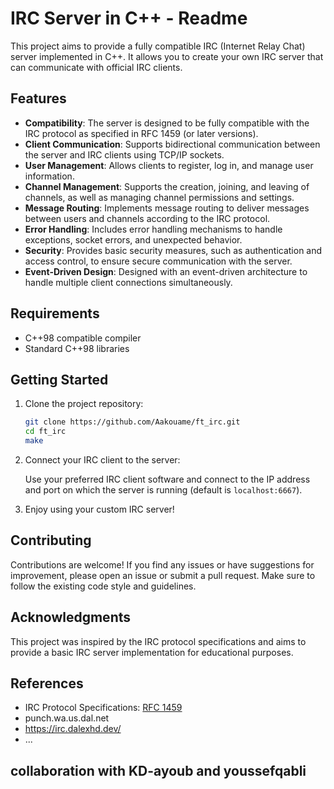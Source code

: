 # IRC Server in C++ - Readme

This project aims to provide a fully compatible IRC (Internet Relay Chat) server implemented in C++. It allows you to create your own IRC server that can communicate with official IRC clients.

## Features

- **Compatibility**: The server is designed to be fully compatible with the IRC protocol as specified in RFC 1459 (or later versions).
- **Client Communication**: Supports bidirectional communication between the server and IRC clients using TCP/IP sockets.
- **User Management**: Allows clients to register, log in, and manage user information.
- **Channel Management**: Supports the creation, joining, and leaving of channels, as well as managing channel permissions and settings.
- **Message Routing**: Implements message routing to deliver messages between users and channels according to the IRC protocol.
- **Error Handling**: Includes error handling mechanisms to handle exceptions, socket errors, and unexpected behavior.
- **Security**: Provides basic security measures, such as authentication and access control, to ensure secure communication with the server.
- **Event-Driven Design**: Designed with an event-driven architecture to handle multiple client connections simultaneously.

## Requirements

- C++98 compatible compiler
- Standard C++98 libraries

## Getting Started

1. Clone the project repository:

   ```bash
   git clone https://github.com/Aakouame/ft_irc.git
   cd ft_irc
   make

   ```
3. Connect your IRC client to the server:

   Use your preferred IRC client software and connect to the IP address and port on which the server is running (default is `localhost:6667`).

4. Enjoy using your custom IRC server!

## Contributing

Contributions are welcome! If you find any issues or have suggestions for improvement, please open an issue or submit a pull request. Make sure to follow the existing code style and guidelines.

## Acknowledgments

This project was inspired by the IRC protocol specifications and aims to provide a basic IRC server implementation for educational purposes.

## References

- IRC Protocol Specifications: [RFC 1459](https://tools.ietf.org/html/rfc1459)
- punch.wa.us.dal.net
- https://irc.dalexhd.dev/
- ...

## collaboration with KD-ayoub and youssefqabli
